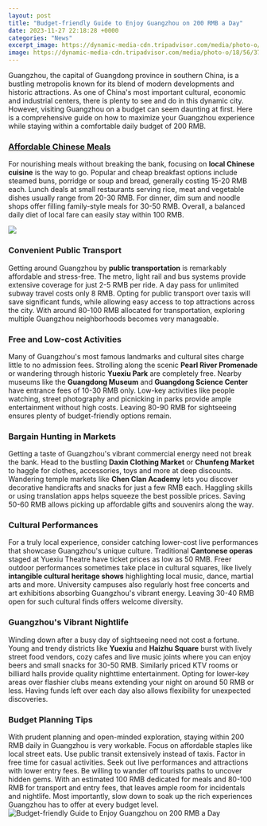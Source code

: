```yaml
---
layout: post
title: "Budget-friendly Guide to Enjoy Guangzhou on 200 RMB a Day"
date: 2023-11-27 22:18:28 +0000
categories: "News"
excerpt_image: https://dynamic-media-cdn.tripadvisor.com/media/photo-o/18/56/37/fe/baiyun-mountain.jpg?w=1200&amp;h=-1&amp;s=1
image: https://dynamic-media-cdn.tripadvisor.com/media/photo-o/18/56/37/fe/baiyun-mountain.jpg?w=1200&amp;h=-1&amp;s=1
---
```


Guangzhou, the capital of Guangdong province in southern China, is a bustling metropolis known for its blend of modern developments and historic attractions. As one of China's most important cultural, economic and industrial centers, there is plenty to see and do in this dynamic city. However, visiting Guangzhou on a budget can seem daunting at first. Here is a comprehensive guide on how to maximize your Guangzhou experience while staying within a comfortable daily budget of 200 RMB.
### [Affordable Chinese Meals](https://logurl.github.io/2024-01-03-u5384-u7acb-u7279-u91cc-u4e9a-u5c0f-u9547-u4e4b-u65c5/)
For nourishing meals without breaking the bank, focusing on **local Chinese cuisine** is the way to go. Popular and cheap breakfast options include steamed buns, porridge or soup and bread, generally costing 15-20 RMB each. Lunch deals at small restaurants serving rice, meat and vegetable dishes usually range from 20-30 RMB. For dinner, dim sum and noodle shops offer filling family-style meals for 30-50 RMB. Overall, a balanced daily diet of local fare can easily stay within 100 RMB. 

![](http://www.holidaytravel.co/userfiles/images/Guangzhou.jpg)
### **Convenient Public Transport**
Getting around Guangzhou by **public transportation** is remarkably affordable and stress-free. The metro, light rail and bus systems provide extensive coverage for just 2-5 RMB per ride. A day pass for unlimited subway travel costs only 8 RMB. Opting for public transport over taxis will save significant funds, while allowing easy access to top attractions across the city. With around 80-100 RMB allocated for transportation, exploring multiple Guangzhou neighborhoods becomes very manageable.
### **Free and Low-cost Activities**  
Many of Guangzhou's most famous landmarks and cultural sites charge little to no admission fees. Strolling along the scenic **Pearl River Promenade** or wandering through historic **Yuexiu Park** are completely free. Nearby museums like the **Guangdong Museum** and **Guangdong Science Center** have entrance fees of 10-30 RMB only. Low-key activities like people watching, street photography and picnicking in parks provide ample entertainment without high costs. Leaving 80-90 RMB for sightseeing ensures plenty of budget-friendly options remain.
### **Bargain Hunting in Markets**
Getting a taste of Guangzhou's vibrant commercial energy need not break the bank. Head to the bustling **Daxin Clothing Market** or **Chunfeng Market** to haggle for clothes, accessories, toys and more at deep discounts. Wandering temple markets like **Chen Clan Academy** lets you discover decorative handicrafts and snacks for just a few RMB each. Haggling skills or using translation apps helps squeeze the best possible prices. Saving 50-60 RMB allows picking up affordable gifts and souvenirs along the way.
### **Cultural Performances** 
For a truly local experience, consider catching lower-cost live performances that showcase Guangzhou's unique culture. Traditional **Cantonese operas** staged at Yuexiu Theatre have ticket prices as low as 50 RMB. Freer outdoor performances sometimes take place in cultural squares, like lively **intangible cultural heritage shows** highlighting local music, dance, martial arts and more. University campuses also regularly host free concerts and art exhibitions absorbing Guangzhou's vibrant energy. Leaving 30-40 RMB open for such cultural finds offers welcome diversity.
### **Guangzhou's Vibrant Nightlife**
Winding down after a busy day of sightseeing need not cost a fortune. Young and trendy districts like **Yuexiu** and **Haizhu Square** burst with lively street food vendors, cozy cafes and live music joints where you can enjoy beers and small snacks for 30-50 RMB. Similarly priced KTV rooms or billiard halls provide quality nighttime entertainment. Opting for lower-key areas over flashier clubs means extending your night on around 50 RMB or less. Having funds left over each day also allows flexibility for unexpected discoveries. 
### **Budget Planning Tips**
With prudent planning and open-minded exploration, staying within 200 RMB daily in Guangzhou is very workable. Focus on affordable staples like local street eats. Use public transit extensively instead of taxis. Factor in free time for casual activities. Seek out live performances and attractions with lower entry fees. Be willing to wander off tourists paths to uncover hidden gems. With an estimated 100 RMB dedicated for meals and 80-100 RMB for transport and entry fees, that leaves ample room for incidentals and nightlife. Most importantly, slow down to soak up the rich experiences Guangzhou has to offer at every budget level.
![Budget-friendly Guide to Enjoy Guangzhou on 200 RMB a Day](https://dynamic-media-cdn.tripadvisor.com/media/photo-o/18/56/37/fe/baiyun-mountain.jpg?w=1200&amp;h=-1&amp;s=1)
